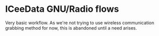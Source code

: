 # ICeeData GNU/Radio flows

Very basic workflow. As we're not trying to use wireless communication grabbing method for now, this is abandoned until a need arises.

